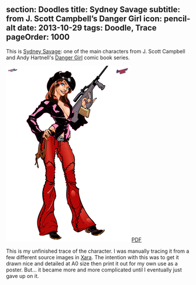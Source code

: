 section: Doodles
title: Sydney Savage
subtitle: from J. Scott Campbell’s Danger Girl
icon: pencil-alt
date: 2013-10-29
tags: Doodle, Trace
pageOrder: 1000
----

This is [Sydney Savage](http://dangergirl.wikia.com/wiki/Sydney_Savage): one of the main characters from J. Scott Campbell and Andy Hartnell's [Danger Girl](http://en.wikipedia.org/wiki/Danger_Girl) comic book series.

![Sydney Savage](sydney-savage/sydney-savage.png)
[PDF](sydney-savage/sydney-savage.pdf)

This is my unfinished trace of the character. I was manually tracing it from a few different source images in [Xara](https://www.xara.com/us/designer-pro/). The intention with this was to get it drawn nice and detailed at A0 size then print it out for my own use as a poster. But... it became more and more complicated until I eventually just gave up on it.
